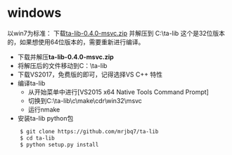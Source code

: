 # windows
以win7为标准：
下载[ta-lib-0.4.0-msvc.zip](http://prdownloads.sourceforge.net/ta-lib/ta-lib-0.4.0-msvc.zip) 并解压到 C:\ta-lib
这个是32位版本的，如果想使用64位版本的，需要重新进行编译。
- 下载并解压**ta-lib-0.4.0-msvc.zip**
- 将解压后的文件移动到C：\ta-lib
- 下载VS2017，免费版的即可，记得选择VS C++ 特性
- 编译ta-lib
    - 从开始菜单中进行[VS2015 x64 Native Tools Command Prompt]
    - 切换到C:\ta-lib\c\make\cdr\win32\msvc
    - 运行nmake
- 安装ta-lib python包
```sh
    $ git clone https://github.com/mrjbq7/ta-lib
    $ cd ta-lib
    $ python setup.py install
```
